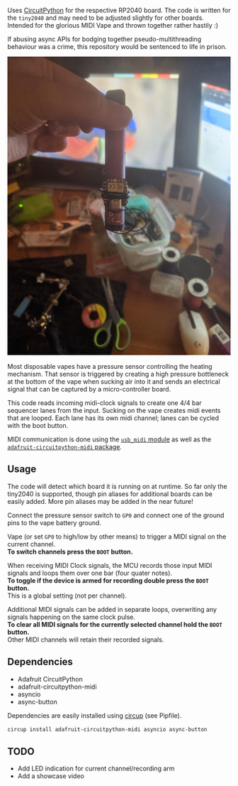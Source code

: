 Uses [CircuitPython](https://docs.circuitpython.org/en/latest/docs/index.html) for the respective RP2040 board.
The code is written for the `tiny2040` and may need to be adjusted slightly for other boards.
Intended for the glorious MIDI Vape and thrown together rather hastily :)

If abusing async APIs for bodging together pseudo-multithreading behaviour was a crime, this repository would be sentenced to life in prison.

![vape picture](https://github.com/sebastian-stubenvoll/midi-vape/blob/main/midi-vape.jpeg)

Most disposable vapes have a pressure sensor controlling the heating mechanism.
That sensor is triggered by creating a high pressure bottleneck at the bottom of
the vape when sucking air into it and sends an electrical signal that can be captured by a micro-controller board.

This code reads incoming midi-clock signals to create one 4/4 bar sequencer lanes from the input.
Sucking on the vape creates midi events that are looped.
Each lane has its own midi channel; lanes can be cycled with the boot button.

MIDI communication is done using the [`usb_midi` module](https://docs.circuitpython.org/en/latest/shared-bindings/usb_midi/index.html) as well as the [`adafruit-circuitpython-midi` package](https://docs.circuitpython.org/projects/midi/en/latest/index.html).

## Usage
The code will detect which board it is running on at runtime.
So far only the tiny2040 is supported, though pin aliases for additional boards can be easily added.
More pin aliases may be added in the near future!

Connect the pressure sensor switch to `GP0` and connect one of the ground pins to the vape battery ground.

Vape (or set `GP0` to high/low by other means) to trigger a MIDI signal on the current channel.  
**To switch channels press the `BOOT` button.**

When receiving MIDI Clock signals, the MCU records those input MIDI signals and loops them over one bar (four quater notes).  
**To toggle if the device is armed for recording double press the `BOOT` button.**  
This is a global setting (not per channel).

Additional MIDI signals can be added in separate loops, overwriting any signals happening on the same clock pulse.  
**To clear all MIDI signals for the currently selected channel hold the  `BOOT` button.**  
Other MIDI channels will retain their recorded signals.


## Dependencies

+ Adafruit CircuitPython
+ adafruit-circuitpython-midi
+ asyncio
+ async-button

Dependencies are easily installed using [circup](https://github.com/adafruit/circup#installation) (see Pipfile).
```bash
circup install adafruit-circuitpython-midi asyncio async-button
```


## TODO

+ Add LED indication for current channel/recording arm
+ Add a showcase video
